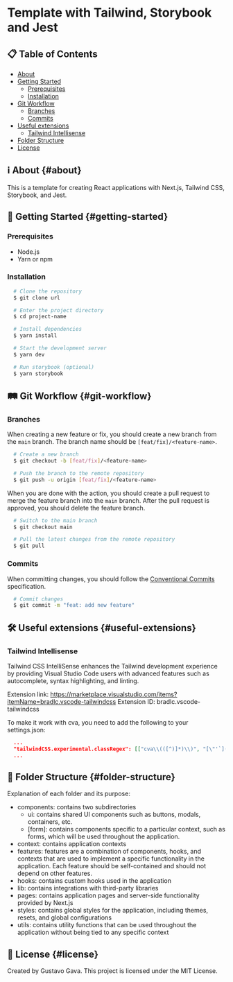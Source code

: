 # Template with Tailwind, Storybook and Jest

## 📋 Table of Contents

- [About](#about)
- [Getting Started](#getting-started)
  - [Prerequisites](#prerequisites)
  - [Installation](#installation)
- [Git Workflow](#git-workflow)
  - [Branches](#branches)
  - [Commits](#commits)
- [Useful extensions](#useful-extensions)
  - [Tailwind Intellisense](#tailwind-intellisense)
- [Folder Structure](#folder-structure)
- [License](#license)

## ℹ️ About {#about}

This is a template for creating React applications with Next.js, Tailwind CSS, Storybook, and Jest.

## 🧗 Getting Started {#getting-started}

### Prerequisites

- Node.js
- Yarn or npm

### Installation

```bash
  # Clone the repository
  $ git clone url

  # Enter the project directory
  $ cd project-name

  # Install dependencies
  $ yarn install

  # Start the development server
  $ yarn dev

  # Run storybook (optional)
  $ yarn storybook
```

## 🛤️ Git Workflow {#git-workflow}

### Branches

When creating a new feature or fix, you should create a new branch from the `main` branch. The branch name should be `[feat/fix]/<feature-name>`.

```bash
  # Create a new branch
  $ git checkout -b [feat/fix]/<feature-name>

  # Push the branch to the remote repository
  $ git push -u origin [feat/fix]/<feature-name>
```

When you are done with the action, you should create a pull request to merge the feature branch into the `main` branch. After the pull request is approved, you should delete the feature branch.

```bash
  # Switch to the main branch
  $ git checkout main

  # Pull the latest changes from the remote repository
  $ git pull
```

### Commits

When committing changes, you should follow the [Conventional Commits](https://www.conventionalcommits.org/en/v1.0.0/) specification.

```bash
  # Commit changes
  $ git commit -m "feat: add new feature"
```

## 🛠️ Useful extensions {#useful-extensions}

### Tailwind Intellisense

Tailwind CSS IntelliSense enhances the Tailwind development experience by providing Visual Studio Code users with advanced features such as autocomplete, syntax highlighting, and linting.

Extension link: <https://marketplace.visualstudio.com/items?itemName=bradlc.vscode-tailwindcss>
Extension ID: bradlc.vscode-tailwindcss

To make it work with cva, you need to add the following to your settings.json:

```json
  ...
  "tailwindCSS.experimental.classRegex": [["cva\\(([^)]*)\\)", "[\"'`]([^\"'`]*).*?[\"'`]"]]
  ...
```

## 📂 Folder Structure {#folder-structure}

Explanation of each folder and its purpose:

- components: contains two subdirectories
  - ui: contains shared UI components such as buttons, modals, containers, etc.
  - [form]: contains components specific to a particular context, such as forms, which will be used throughout the application.
- context: contains application contexts
- features: features are a combination of components, hooks, and contexts that are used to implement a specific functionality in the application. Each feature should be self-contained and should not depend on other features.
- hooks: contains custom hooks used in the application
- lib: contains integrations with third-party libraries
- pages: contains application pages and server-side functionality provided by Next.js
- styles: contains global styles for the application, including themes, resets, and global configurations
- utils: contains utility functions that can be used throughout the application without being tied to any specific context

## 🪪 License {#license}

Created by Gustavo Gava. This project is licensed under the MIT License.
